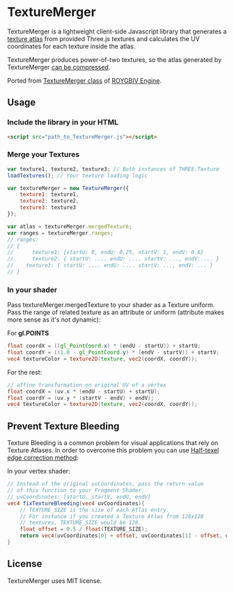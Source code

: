 # TextureMerger
TextureMerger is a lightweight client-side Javascript library that generates a [texture atlas](https://en.wikipedia.org/wiki/Texture_atlas) from provided Three.js textures and calculates the UV coordinates for each texture inside the atlas.

TextureMerger produces power-of-two textures, so the atlas generated by TextureMerger [can be compressed](https://en.wikipedia.org/wiki/Texture_compression).

Ported from [TextureMerger class](https://github.com/oguzeroglu/ROYGBIV/blob/master/js/handler/TextureMerger.js) of [ROYGBIV Engine](https://github.com/oguzeroglu/ROYGBIV).

## Usage

### Include the library in your HTML

```HTML
<script src="path_to_TextureMerger.js"></script>
```

### Merge your Textures
```Javascript
var texture1, texture2, texture3; // Both instances of THREE.Texture
loadTextures(); // Your texture loading logic

var textureMerger = new TextureMerger({
	texture1: texture1,
	texture2: texture2,
	texture3: texture3
});

var atlas = textureMerger.mergedTexture;
var ranges = textureMerger.ranges;
// ranges:
// {
//		texture1: {startU: 0, endU: 0.25, startV: 1, endV: 0.6}
// 		texture2: { startU: .... endU: .... startV: ..., endV: ... }
//    texture3: { startU: .... endU: .... startV: ..., endV: ... }
// }
```
### In your shader

Pass textureMerger.mergedTexture to your shader as a Texture uniform. Pass the range of related texture as an attribute or uniform (attribute makes more sense as it's not dynamic):

For **gl.POINTS**
```GLSL
float coordX = ((gl_PointCoord.x) * (endU - startU)) + startU;
float coordY = ((1.0 - gl_PointCoord.y) * (endV - startV)) + startV;
vec4 textureColor = texture2D(texture, vec2(coordX, coordY));
```
For the rest:
```GLSL
// affine transformation on original UV of a vertex
float coordX = (uv.x * (endU - startU) + startU);
float coordY = (uv.y * (startV - endV) + endV);
vec4 textureColor = texture2D(texture, vec2(coordX, coordY));
```

## Prevent Texture Bleeding
Texture Bleeding is a common problem for visual applications that rely on Texture Atlases. In order to overcome this problem you can use [Half-texel edge correction method](http://drilian.com/2008/11/25/understanding-half-pixel-and-half-texel-offsets/):

In your vertex shader:

```GLSL
// Instead of the original uvCoordinates, pass the return value
// of this function to your Fragment Shader.
// uvCoordinates: [startU, startV, endU, endV]
vec4 fixTextureBleeding(vec4 uvCoordinates){
	// TEXTURE_SIZE is the size of each Atlas entry.
	// For instance if you created a Texture Atlas from 128x128
	// textures, TEXTURE_SIZE would be 128.
	float offset = 0.5 / float(TEXTURE_SIZE);
	return vec4(uvCoordinates[0] + offset, uvCoordinates[1] - offset, uvCoordinates[2] - offset, uvCoordinates[3] + offset);
}
```

## License
TextureMerger uses MIT license.
